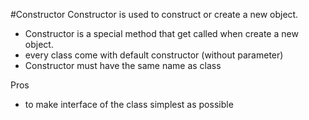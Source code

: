 #Constructor
Constructor is used to construct or create a new object.
- Constructor is a special method that get called when create a new object.
- every class come with default constructor (without parameter)
- Constructor must have the same name as class


Pros
- to make interface of the class simplest as possible

